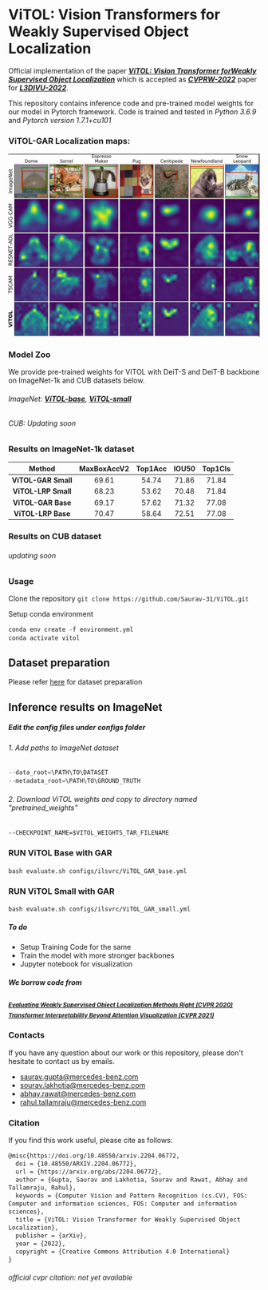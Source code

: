 # ViTOL: Vision Transformers for Weakly Supervised Object Localization 

Official implementation of the paper [***ViTOL: Vision Transformer forWeakly Supervised Object Localization***](https://arxiv.org/abs/2204.06772) which is accepted as [***CVPRW-2022***](https://cvpr2022.thecvf.com/) paper for [***L3DIVU-2022***](https://sites.google.com/view/l3d-ivu/overview?authuser=0). 

This repository contains inference code and pre-trained model weights for our model in Pytorch framework. Code is trained and tested in *Python 3.6.9* and *Pytorch version 1.7.1+cu101*

### ViTOL-GAR Localization maps:

![vitol](figures/vitol.png)


### Model Zoo 
We provide pre-trained weights for VITOL with DeiT-S and DeiT-B backbone on ImageNet-1k and CUB datasets below. 

###### ImageNet: [***ViTOL-base***](https://drive.google.com/file/d/1YYg2VV3p4kQxviFKPwgcH2Hm3OyuUUR5/view?usp=sharing), [***ViTOL-small***](https://drive.google.com/file/d/1IzWX4dzdK3Dw6zAYlhWxRv8TxPF5ObwG/view?usp=sharing)
###### CUB: Updating soon 

### Results on ImageNet-1k dataset 
|      **Method**     | **MaxBoxAccV2** | **Top1Acc** | **IOU50** | **Top1Cls** |
|:-------------------:|:---------------:|:-----------:|:---------:|:-----------:|
| **ViTOL-GAR Small** |    69.61    |  54.74  | 71.86 |  71.84  |
| **ViTOL-LRP Small** |    68.23    |  53.62  | 70.48 |  71.84  |
|  **ViTOL-GAR Base** |    69.17    |  57.62  | 71.32 |  77.08  |
|  **ViTOL-LRP Base** |    70.47    |  58.64  | 72.51 |  77.08  |

### Results on CUB dataset 
###### updating soon 

### Usage 
Clone the repository 
``` git clone https://github.com/Saurav-31/ViTOL.git ```

Setup conda environment 
 
``` markdown
conda env create -f environment.yml
conda activate vitol
```

## Dataset preparation 
Please refer [here](https://github.com/clovaai/wsolevaluation) for dataset preparation 

## Inference results on ImageNet 

##### Edit the config files under configs folder
###### 1. Add paths to ImageNet dataset 
``` python
--data_root=\PATH\TO\DATASET
--metadata_root=\PATH\TO\GROUND_TRUTH 
```
###### 2. Download ViTOL weights and copy to directory named "pretrained_weights"
```--CHECKPOINT_NAME=$VITOL_WEIGHTS_TAR_FILENAME```
### RUN ViTOL Base with GAR 
```bash evaluate.sh configs/ilsvrc/ViTOL_GAR_base.yml```
### RUN ViTOL Small with GAR
```bash evaluate.sh configs/ilsvrc/ViTOL_GAR_small.yml```

##### To do 
- Setup Training Code for the same 
- Train the model with more stronger backbones 
- Jupyter notebook for visualization 

##### We borrow code from
<sub>[***Evaluating Weakly Supervised Object Localization Methods Right (CVPR 2020)***](https://github.com/clovaai/wsolevaluation)</sub>
<sub>[***Transformer Interpretability Beyond Attention Visualization (CVPR 2021)***](https://github.com/hila-chefer/Transformer-Explainability)</sub>

### Contacts
If you have any question about our work or this repository, please don't hesitate to contact us by emails.
 - saurav.gupta@mercedes-benz.com
 - sourav.lakhotia@mercedes-benz.com
 - abhay.rawat@mercedes-benz.com
 - rahul.tallamraju@mercedes-benz.com

### Citation 
If you find this work useful, please cite as follows:
```
@misc{https://doi.org/10.48550/arxiv.2204.06772,
  doi = {10.48550/ARXIV.2204.06772},
  url = {https://arxiv.org/abs/2204.06772},
  author = {Gupta, Saurav and Lakhotia, Sourav and Rawat, Abhay and Tallamraju, Rahul},
  keywords = {Computer Vision and Pattern Recognition (cs.CV), FOS: Computer and information sciences, FOS: Computer and information sciences},
  title = {ViTOL: Vision Transformer for Weakly Supervised Object Localization},
  publisher = {arXiv},
  year = {2022},
  copyright = {Creative Commons Attribution 4.0 International}
}
```
###### official cvpr citation: not yet available 





